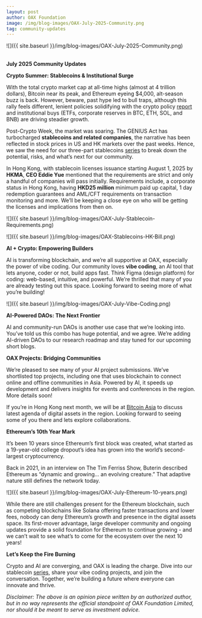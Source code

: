 ```yaml
---
layout: post
author: OAX Foundation
image: /img/blog-images/OAX-July-2025-Community.png
tag: community-updates
---
```


![]({{ site.baseurl }}/img/blog-images/OAX-July-2025-Community.png)

<br><b>July 2025 Community Updates</b>

<b>Crypto Summer: Stablecoins & Institutional Surge</b>

With the total crypto market cap at all-time highs (almost at 4 trillion dollars), Bitcoin near its peak, and Ethereum eyeing $4,000, alt-season buzz is back. However, beware, past hype led to bull traps, although this rally feels different, lenient policies solidifying with the crypto policy <a href="https://www.reuters.com/legal/government/white-house-crypto-policy-report-calls-sec-action-new-legislation-2025-07-30/">report</a> and institutional buys (ETFs, corporate reserves in BTC, ETH, SOL, and BNB) are driving steadier growth. 

Post-Crypto Week, the market was soaring. The GENIUS Act has turbocharged <b>stablecoins and related companies</b>, the narrative has been reflected in stock prices in US and HK markets over the past weeks. Hence, we saw the need for our three-part stablecoins <a href="https://www.oax.org/2025/06/11/Part-One-of-Stablecoins-in-the-2025-Digital-Assets-Ecosystem.html">series</a> to break down the potential, risks, and what’s next for our community.

In Hong Kong, with stablecoin licenses issuance starting August 1, 2025 by <b>HKMA</b>, <b>CEO Eddie Yue</b> mentioned that the requirements are strict and only a handful of companies will pass initially. Requirements include, a corporate status in Hong Kong, having <b>HKD25 million</b> minimum paid up capital, 1 day redemption guarantees and AML/CFT requirements on transaction monitoring and more. We’ll be keeping a close eye on who will be getting the licenses and implications from then on. 

![]({{ site.baseurl }}/img/blog-images/OAX-July-Stablecoin-Requirements.png)

![]({{ site.baseurl }}/img/blog-images/OAX-Stablecoins-HK-Bill.png)

<b>AI + Crypto: Empowering Builders</b>

AI is transforming blockchain, and we’re all supportive at OAX, especially the power of vibe coding. Our community loves <b>vibe coding</b>, an AI tool that lets anyone, coder or not, build apps fast. Think Figma (design platform) for coding: web-based, intuitive, and powerful. We’re thrilled that many of you are already testing out this space. Looking forward to seeing more of what you’re building!

![]({{ site.baseurl }}/img/blog-images/OAX-July-Vibe-Coding.png)

<b>AI-Powered DAOs: The Next Frontier</b>

AI and community-run DAOs is another use case that we’re looking into. You’ve told us this combo has huge potential, and we agree. We’re adding AI-driven DAOs to our research roadmap and stay tuned for our upcoming short blogs.

<b>OAX Projects: Bridging Communities</b>

We’re pleased to see many of your AI project submissions. We’ve shortlisted top projects, including one that uses blockchain to connect online and offline communities in Asia. Powered by AI, it speeds up development and delivers insights for events and conferences in the region. More details soon!

If you’re in Hong Kong next month, we will be at <a href="https://asia.b.tc/">Bitcoin Asia</a> to discuss latest agenda of digital assets in the region. Looking forward to seeing some of you there and lets explore collaborations. 

<b>Ethereum’s 10th Year Mark</b>

It’s been 10 years since Ethereum’s first block was created, what started as a 19-year-old college dropout’s idea has grown into the world’s second-largest cryptocurrency. 

Back in 2021, in an interview on The Tim Ferriss Show, Buterin described Ethereum as “dynamic and growing… an evolving creature.” That adaptive nature still defines the network today.

![]({{ site.baseurl }}/img/blog-images/OAX-July-Ethereum-10-years.png)

While there are still challenges present for the Ethereum blockchain, such as competing blockchains like Solana offering faster transactions and lower fees, nobody can deny Ethereum’s growth and presence in the digital assets space. Its first-mover advantage, large developer community and ongoing updates provide a solid foundation for Ethereum to continue growing - and we can’t wait to see what’s to come for the ecosystem over the next 10 years!

<b>Let’s Keep the Fire Burning</b>

Crypto and AI are converging, and OAX is leading the charge. Dive into our stablecoin <a href="https://www.oax.org/2025/06/11/Part-One-of-Stablecoins-in-the-2025-Digital-Assets-Ecosystem.html">series</a>, share your vibe coding projects, and join the conversation. Together, we’re building a future where everyone can innovate and thrive.

<i>Disclaimer: The above is an opinion piece written by an authorized author, but in no way represents the official standpoint of OAX Foundation Limited, nor should it be meant to serve as investment advice.</i>
